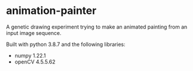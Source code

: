 # animation-painter
A genetic drawing experiment trying to make an animated painting from an input image sequence.

Built with python 3.8.7 and the following libraries:
- numpy 1.22.1
- openCV 4.5.5.62
